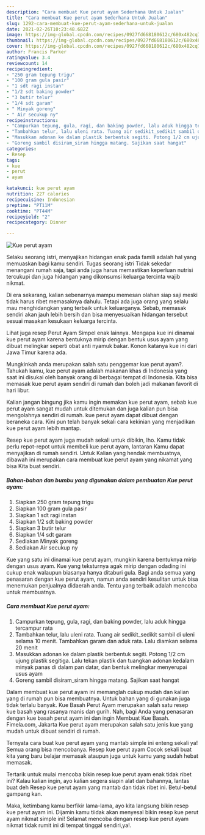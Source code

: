 ```yaml
---
description: "Cara membuat Kue perut ayam Sederhana Untuk Jualan"
title: "Cara membuat Kue perut ayam Sederhana Untuk Jualan"
slug: 1292-cara-membuat-kue-perut-ayam-sederhana-untuk-jualan
date: 2021-02-26T10:23:48.682Z
image: https://img-global.cpcdn.com/recipes/0927fd668180612c/680x482cq70/kue-perut-ayam-foto-resep-utama.jpg
thumbnail: https://img-global.cpcdn.com/recipes/0927fd668180612c/680x482cq70/kue-perut-ayam-foto-resep-utama.jpg
cover: https://img-global.cpcdn.com/recipes/0927fd668180612c/680x482cq70/kue-perut-ayam-foto-resep-utama.jpg
author: Francis Parker
ratingvalue: 3.4
reviewcount: 14
recipeingredient:
- "250 gram tepung trigu"
- "100 gram gula pasir"
- "1 sdt ragi instan"
- "1/2 sdt baking powder"
- "3 butir telur"
- "1/4 sdt garam"
- " Minyak goreng"
- " Air secukup ny"
recipeinstructions:
- "Campurkan tepung, gula, ragi, dan baking powder, lalu aduk hingga tercampur rata"
- "Tambahkan telur, lalu uleni rata. Tuang air sedikit_sedikit sambil di uleni selama 10 menit. Tambahkan garam dan aduk rata. Lalu diamkan selama 20 menit"
- "Masukkan adonan ke dalam plastik berbentuk segiti. Potong 1/2 cm ujung plastik segitiga. Lalu tekan plastik dan tuangkan adonan kedalam minyak panas di dalam pan datar, dan bentuk melingkar menyerupai usus ayam"
- "Goreng sambil disiram_siram hingga matang. Sajikan saat hangat"
categories:
- Resep
tags:
- kue
- perut
- ayam

katakunci: kue perut ayam 
nutrition: 227 calories
recipecuisine: Indonesian
preptime: "PT11M"
cooktime: "PT44M"
recipeyield: "2"
recipecategory: Dinner

---
```



![Kue perut ayam](https://img-global.cpcdn.com/recipes/0927fd668180612c/680x482cq70/kue-perut-ayam-foto-resep-utama.jpg)

Selaku seorang istri, menyajikan hidangan enak pada famili adalah hal yang memuaskan bagi kamu sendiri. Tugas seorang istri Tidak sekedar menangani rumah saja, tapi anda juga harus memastikan keperluan nutrisi tercukupi dan juga hidangan yang dikonsumsi keluarga tercinta wajib nikmat.

Di era  sekarang, kalian sebenarnya mampu memesan olahan siap saji meski tidak harus ribet memasaknya dahulu. Tetapi ada juga orang yang selalu mau menghidangkan yang terbaik untuk keluarganya. Sebab, memasak sendiri akan jauh lebih bersih dan bisa menyesuaikan hidangan tersebut sesuai masakan kesukaan keluarga tercinta. 

Lihat juga resep Perut Ayam Simpel enak lainnya. Mengapa kue ini dinamai kue perut ayam karena bentuknya mirip dengan bentuk usus ayam yang dibuat melingkar seperti obat anti nyamuk bakar. Konon katanya kue ini dari Jawa Timur karena ada.

Mungkinkah anda merupakan salah satu penggemar kue perut ayam?. Tahukah kamu, kue perut ayam adalah makanan khas di Indonesia yang saat ini disukai oleh banyak orang di berbagai tempat di Indonesia. Kita bisa memasak kue perut ayam sendiri di rumah dan boleh jadi makanan favorit di hari libur.

Kalian jangan bingung jika kamu ingin memakan kue perut ayam, sebab kue perut ayam sangat mudah untuk ditemukan dan juga kalian pun bisa mengolahnya sendiri di rumah. kue perut ayam dapat dibuat dengan beraneka cara. Kini pun telah banyak sekali cara kekinian yang menjadikan kue perut ayam lebih mantap.

Resep kue perut ayam juga mudah sekali untuk dibikin, lho. Kamu tidak perlu repot-repot untuk membeli kue perut ayam, lantaran Kamu dapat menyajikan di rumah sendiri. Untuk Kalian yang hendak membuatnya, dibawah ini merupakan cara membuat kue perut ayam yang nikamat yang bisa Kita buat sendiri.

<!--inarticleads1-->

##### Bahan-bahan dan bumbu yang digunakan dalam pembuatan Kue perut ayam:

1. Siapkan 250 gram tepung trigu
1. Siapkan 100 gram gula pasir
1. Siapkan 1 sdt ragi instan
1. Siapkan 1/2 sdt baking powder
1. Siapkan 3 butir telur
1. Siapkan 1/4 sdt garam
1. Sediakan  Minyak goreng
1. Sediakan  Air secukup ny


Kue yang satu ini dinamai kue perut ayam, mungkin karena bentuknya mirip dengan usus ayam. Kue yang teksturnya agak mirip dengan odading ini cukup enak walaupun biasanya hanya ditaburi gula. Bagi anda semua yang penasaran dengan kue perut ayam, namun anda sendiri kesulitan untuk bisa menemukan penjualnya didaerah anda. Tentu yang terbaik adalah mencoba untuk membuatnya. 

<!--inarticleads2-->

##### Cara membuat Kue perut ayam:

1. Campurkan tepung, gula, ragi, dan baking powder, lalu aduk hingga tercampur rata
1. Tambahkan telur, lalu uleni rata. Tuang air sedikit_sedikit sambil di uleni selama 10 menit. Tambahkan garam dan aduk rata. Lalu diamkan selama 20 menit
1. Masukkan adonan ke dalam plastik berbentuk segiti. Potong 1/2 cm ujung plastik segitiga. Lalu tekan plastik dan tuangkan adonan kedalam minyak panas di dalam pan datar, dan bentuk melingkar menyerupai usus ayam
1. Goreng sambil disiram_siram hingga matang. Sajikan saat hangat


Dalam membuat kue perut ayam ini memanglah cukup mudah dan kalian yang di rumah pun bisa membuatnya. Untuk bahan yang di gunakan juga tidak terlalu banyak. Kue Basah Perut Ayam merupakan salah satu resep kue basah yang rasanya manis dan gurih. Nah, bagi Anda yang penasaran dengan kue basah perut ayam ini dan ingin Membuat Kue Basah. Fimela.com, Jakarta Kue perut ayam merupakan salah satu jenis kue yang mudah untuk dibuat sendiri di rumah. 

Ternyata cara buat kue perut ayam yang mantab simple ini enteng sekali ya! Semua orang bisa mencobanya. Resep kue perut ayam Cocok sekali buat kita yang baru belajar memasak ataupun juga untuk kamu yang sudah hebat memasak.

Tertarik untuk mulai mencoba bikin resep kue perut ayam enak tidak ribet ini? Kalau kalian ingin, ayo kalian segera siapin alat dan bahannya, lantas buat deh Resep kue perut ayam yang mantab dan tidak ribet ini. Betul-betul gampang kan. 

Maka, ketimbang kamu berfikir lama-lama, ayo kita langsung bikin resep kue perut ayam ini. Dijamin kamu tiidak akan menyesal bikin resep kue perut ayam nikmat simple ini! Selamat mencoba dengan resep kue perut ayam nikmat tidak rumit ini di tempat tinggal sendiri,ya!.


